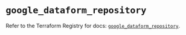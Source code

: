 # `google_dataform_repository`

Refer to the Terraform Registry for docs: [`google_dataform_repository`](https://registry.terraform.io/providers/hashicorp/google-beta/5.27.0/docs/resources/google_dataform_repository).
